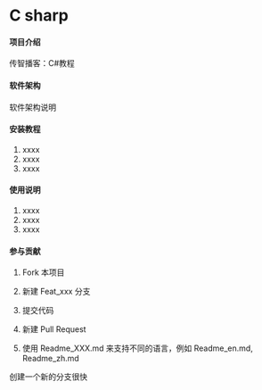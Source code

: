 # C sharp

#### 项目介绍
传智播客：C#教程

#### 软件架构
软件架构说明


#### 安装教程

1. xxxx
2. xxxx
3. xxxx

#### 使用说明

1. xxxx
2. xxxx
3. xxxx

#### 参与贡献

1. Fork 本项目
2. 新建 Feat_xxx 分支
3. 提交代码
4. 新建 Pull Request

1. 使用 Readme\_XXX.md 来支持不同的语言，例如 Readme\_en.md, Readme\_zh.md

创建一个新的分支很快
